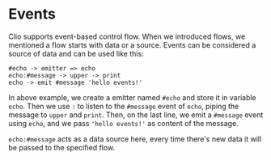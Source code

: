 # Events

Clio supports event-based control flow. When we introduced flows, we mentioned a flow starts with data or a source. Events can be considered a source of data and can be used like this:

```text
#echo -> emitter => echo
echo:#message -> upper -> print
echo -> emit #message 'hello events!'
```

In above example, we create a emitter named `#echo` and store it in variable `echo`. Then we use `:` to listen to the `#message` event of `echo`, piping the message to `upper` and `print`. Then, on the last line, we emit a `#message` event using `echo`, and we pass `'hello events!'` as content of the message.

`echo:#message` acts as a data source here, every time there's new data it will be passed to the specified flow.

